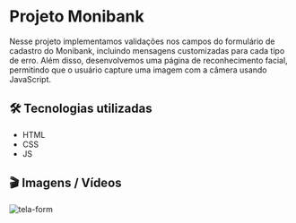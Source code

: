 # Projeto Monibank

Nesse projeto implementamos validações nos campos do formulário de cadastro do Monibank, incluindo mensagens customizadas para cada tipo de erro. Além disso, desenvolvemos uma página de reconhecimento facial, permitindo que o usuário capture uma imagem com a câmera usando JavaScript.

## 🛠️ Tecnologias utilizadas
- HTML
- CSS
- JS

## 🎬 Imagens / Vídeos

![tela-form](https://github.com/Mctks2/alura-js-validate-form/assets/62295808/b4d61325-64b2-4eed-acf1-b65e9b4061ba)
